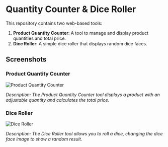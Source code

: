 # Quantity Counter & Dice Roller

This repository contains two web-based tools:

1. **Product Quantity Counter**: A tool to manage and display product quantities and total price.
2. **Dice Roller**: A simple dice roller that displays random dice faces.

## Screenshots

### Product Quantity Counter

![Product Quantity Counter](./quantity-counter/img/output1.png)

*Description: The Product Quantity Counter tool displays a product with an adjustable quantity and calculates the total price.*

### Dice Roller

![Dice Roller](output2.png)

*Description: The Dice Roller tool allows you to roll a dice, changing the dice face image to show a random result.*
